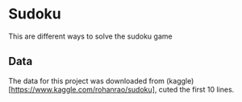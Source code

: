 # Sudoku
This are different ways to solve the sudoku game
## Data
The data for this project was downloaded from (kaggle)[https://www.kaggle.com/rohanrao/sudoku], cuted the first 10 lines.
